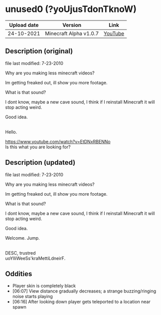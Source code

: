 # unused0 (?yoUjusTdonTknoW)
| Upload date | Version | Link |
| ----- | ----- | ----- |
| 24-10-2021 | Minecraft Alpha v1.0.7 | [YouTube](https://youtu.be/EOt5IQI3VlY) |

## Description (original)
file last modified: 7-23-2010  
  
Why are you making less minecraft videos?  
  
Im getting freaked out, ill show you more footage.  
  
What is that sound?  
  
I dont know, maybe a new cave sound, I think if I reinstall Minecraft it will stop acting weird.  
  
Good idea.  

<br>
Hello.  

https://www.youtube.com/watch?v=EtDNxRBENNo  
Is this what you are looking for?  

## Description (updated)
file last modified: 7-23-2010

Why are you making less minecraft videos?

Im getting freaked out, ill show you more footage.

What is that sound?

I dont know, maybe a new cave sound, I think if I reinstall Minecraft it will stop acting weird.

Good idea.

Welcome. Jump.

<br>
DESC, trustred<br>
uoYlliWeeSs'kraMettiLdneirF.

## Oddities
- Player skin is completely black
- [06:07] View distance gradually decreases; a strange buzzing/ringing noise starts playing
- [06:16] After looking down player gets teleported to a location near spawn
